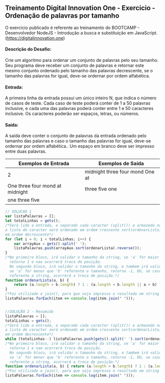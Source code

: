 ## Treinamento Digital Innovation One - Exercicio - Ordenação de palavras por tamanho

O exercicio publicado é referente ao treinamento do BOOTCAMP - Desenvolvedor NodeJS - Introdução a busca e substituição em JavaScript.
(https://digitalinnovation.one)

#### Descrição do Desafio:

Crie um algoritmo para ordenar um conjunto de palavras pelo seu tamanho. Seu programa deve receber um conjunto de palavras e retornar este mesmo conjunto ordenado pelo tamanho das palavras decrescente, se o tamanho das palavras for igual, deve-se ordernar por ordem alfabética.

#### Entrada:

A primeira linha da entrada possui um único inteiro N, que indica o número de casos de teste. Cada caso de teste poderá conter de 1 a 50 palavras inclusive, e cada uma das palavras poderá conter entre 1 e 50 caracteres inclusive. Os caracteres poderão ser espaços, letras, ou números.

#### Saída:

A saída deve conter o conjunto de palavras da entrada ordenado pelo tamanho das palavras e caso o tamanho das palavras for igual, deve-se ordernar por ordem alfabética.. Um espaço em branco deve ser impresso entre duas palavras.

Exemplos de Entrada  | Exemplos de Saída
------------- | -------------
2 | midnight three four mond One at
One three four mond at midnight | three five one
one three five |

```javascript
// SOLUCAO 1
var listaPalavras = [];
let totalLinhas = gets();
/*Será lido a entrada, e separado cada caracter (split()) e armazedo no array (.push()),
a lista de caracter será ordenado em ordem crescente sort(ordenarLista), e depois será ordenado
em ordem decrescente*/
for (let i = 0; i < totalLinhas; i++) {
    var arrayAux = gets().split(' ');
    listaPalavras.push(arrayAux.sort(ordenarLista).reverse());
}
/*No primeiro bloco, irá validar o tamanho da string, se 'a' for maior que 'b' 
  retorna 1 e nao ocorrerá troca de posição.
  No segundo bloco, irá validar o tamanho da string, e tambem irá validar a propria palavra.
  se 'a' for menor que 'b' referente o tamanho, retorna -1, OU, se caso 'a' for maior que 'b' 
  referente a string, ocorrerá a troca de posição.*/
function ordenarLista(a, b) {
    return (a.length > b.length) ? 1 : (a.length < b.length || a > b) ? -1 : 0;
}
/*Foi utilizado o join(), para que seja impresso o resultado em string e nao em array*/
listaPalavras.forEach(item => console.log(item.join(" ")));


//SOLUÇÃO 2 - Resumido
listaPalavras = [];
totalLinhas = gets();
/*Será lido a entrada, e separado cada caracter (split()) e armazedo no array (.push()),
a lista de caracter será ordenado em ordem crescente sort(ordenarLista), e depois será ordenado
em ordem decrescente*/
while (totalLinhas--) listaPalavras.push(gets().split(' ').sort(ordenarLista).reverse());
/*No primeiro bloco, irá validar o tamanho da string, se 'a' for maior que 'b' 
  retorna 1 e nao ocorrerá troca de posição.
  No segundo bloco, irá validar o tamanho da string, e tambem irá validar a propria palavra.
  se 'a' for menor que 'b' referente o tamanho, retorna -1, OU, se caso 'a' for maior que 'b' 
  referente a string, ocorrerá a troca de posição.*/
function ordenarLista(a, b) { return (a.length > b.length) ? 1 : (a.length < b.length || a > b) ? -1 : 0; };
/*Foi utilizado o join(), para que seja impresso o resultado em string e nao em array*/
listaPalavras.forEach(item => console.log(item.join(" ")));
```
